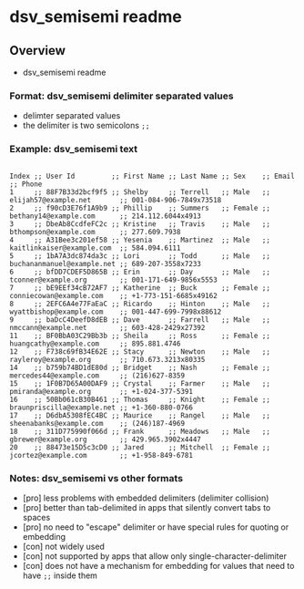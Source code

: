 # dsv_semisemi readme

<!---
##@ <beg-file_info>
##@ document_metadata:
##@   - caption: "dsv_semisemi readme"
##@     dmid: "uu501regainsap1671127436"
##@     vim:  tw=180:
##@     date: created="2022-12-15 10:03:56"
##@     last: lastmod="2022-12-15 10:03:56"
##@     tags:       __tags__
##@     people:
##@         - pple: __people__
##@     author:     created="__author__"
##@     lastupdate: "__lastupdate__"
##@     namespace:
##@         - nams: python/dsv
##@         - nams: data/dsv
##@         - nams: data/csv
##@     desc: |
##@         ## Overview
##@         * dsv_semisemi readme
##@     seealso: |
##@         ## See also
##@         * capt="csv data download site" ;; href="https://www.datablist.com/learn/csv/download-sample-csv-files" ;; tags="__tags01__" ;; id="dmid://uu265kille1671128x03xlink"
##@         * capt="readme.md (thisfile public lab2022 dsv_semisemi)" ;; href="C:/sm/docs/mytrybits/p/trypublic/lab2022/dsv_semisemi/readme.md?find=vx2334johnfile" ;; tags="__tags01__" ;; id="dmid://uu070kiltbrim1671128802x03lnk"
##@     seeinstead: |
##@         * __seeinstead__
##@ <end-file_info>
--->

## Overview
* dsv_semisemi readme

### Format: dsv_semisemi delimiter separated values
<!--- id="dmid://uu053manua1671127x03xlink" --->

* delimter separated values
* the delimiter is two semicolons `;;`

### Example: dsv_semisemi text
<!--- id="dmid://uu592pumme1671129x03xlink" --->

```

Index ;; User Id         ;; First Name ;; Last Name ;; Sex    ;; Email                      ;; Phone
1     ;; 88F7B33d2bcf9f5 ;; Shelby     ;; Terrell   ;; Male   ;; elijah57@example.net       ;; 001-084-906-7849x73518
2     ;; f90cD3E76f1A9b9 ;; Phillip    ;; Summers   ;; Female ;; bethany14@example.com      ;; 214.112.6044x4913
3     ;; DbeAb8CcdfeFC2c ;; Kristine   ;; Travis    ;; Male   ;; bthompson@example.com      ;; 277.609.7938
4     ;; A31Bee3c201ef58 ;; Yesenia    ;; Martinez  ;; Male   ;; kaitlinkaiser@example.com  ;; 584.094.6111
5     ;; 1bA7A3dc874da3c ;; Lori       ;; Todd      ;; Male   ;; buchananmanuel@example.net ;; 689-207-3558x7233
6     ;; bfDD7CDEF5D865B ;; Erin       ;; Day       ;; Male   ;; tconner@example.org        ;; 001-171-649-9856x5553
7     ;; bE9EEf34cB72AF7 ;; Katherine  ;; Buck      ;; Female ;; conniecowan@example.com    ;; +1-773-151-6685x49162
8     ;; 2EFC6A4e77FaEaC ;; Ricardo    ;; Hinton    ;; Male   ;; wyattbishop@example.com    ;; 001-447-699-7998x88612
9     ;; baDcC4DeefD8dEB ;; Dave       ;; Farrell   ;; Male   ;; nmccann@example.net        ;; 603-428-2429x27392
11    ;; BF0BbA03C29Bb3b ;; Sheila     ;; Ross      ;; Female ;; huangcathy@example.com     ;; 895.881.4746
12    ;; F738c69fB34E62E ;; Stacy      ;; Newton    ;; Male   ;; rayleroy@example.org       ;; 710.673.3213x80335
14    ;; b759b74BD1dE80d ;; Bridget    ;; Nash      ;; Female ;; mercedes44@example.com     ;; (216)627-8359
15    ;; 1F0B7D65A00DAF9 ;; Crystal    ;; Farmer    ;; Male   ;; pmiranda@example.org       ;; +1-024-377-5391
16    ;; 50Bb061cB30B461 ;; Thomas     ;; Knight    ;; Female ;; braunpriscilla@example.net ;; +1-360-880-0766
17    ;; D6dbA5308fEC4BC ;; Maurice    ;; Rangel    ;; Male   ;; sheenabanks@example.com    ;; (246)187-4969
18    ;; 311D775990f066d ;; Frank      ;; Meadows   ;; Male   ;; gbrewer@example.org        ;; 429.965.3902x4447
20    ;; 88473e15D5c3cD0 ;; Jared      ;; Mitchell  ;; Female ;; jcortez@example.com        ;; +1-958-849-6781

```

### Notes: dsv_semisemi vs other formats
<!--- id="dmid://uu855porte1671127x03xlink" --->

* [pro] less problems with embedded delimiters (delimiter collision)
* [pro] better than tab-delimited in apps that silently convert tabs to spaces
* [pro] no need to "escape" delimiter or have special rules for quoting or embedding
* [con] not widely used
* [con] not supported by apps that allow only single-character-delimiter
* [con] does not have a mechanism for embedding for values that need to have `;;` inside them


